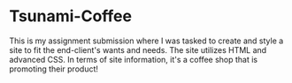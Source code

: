 # Tsunami-Coffee
This is my assignment submission where I was tasked to create and style a site to fit the end-client's wants and needs. The site utilizes HTML and advanced CSS. In terms of site information, it's a coffee shop that is promoting their product!
